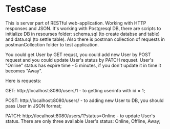 # TestCase
This is server part of RESTful web-application. Working with HTTP responses and JSON.
It's working with Postgresql DB, there are  scripts to initialize DB in resourses folder: schema.sql (to create databse and table) and data.sql (to settle table).
Also there is postman collection of requests in postmanCollection folder to test application.

You could get User by GET requst, you could add new User by POST request and you could update User's status by PATCH requset. User's "Online" status has expire time - 5 minutes, 
if you don't update it in time it becomes "Away".



Here is requests:

GET: http://localhost:8080/users/1  - to getting userinfo with id = 1;

POST: http://localhost:8080/users/  - to adding new User to DB, you should pass User in JSON format;

PATCH: http://localhost:8080/users/1?status=Online  - to update User's status. There are only three available User's status: Online, Offline, Away;


